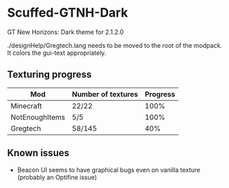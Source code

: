 # Scuffed-GTNH-Dark
GT New Horizons: Dark theme for 2.1.2.0

./designHelp/Gregtech.lang needs to be moved to the root of the modpack. It colors the gui-text appropriately.

## Texturing progress
| Mod            | Number of textures | Progress |
|----------------|--------------------|----------|
| Minecraft      | 22/22              | 100%      |
| NotEnoughItems | 5/5                | 100%     |
| Gregtech       | 58/145             | 40%      |

## Known issues
- Beacon UI seems to have graphical bugs even on vanilla texture (probably an Optifine issue)
